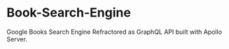 # Book-Search-Engine
Google Books Search Engine Refractored as GraphQL API built with Apollo Server.
